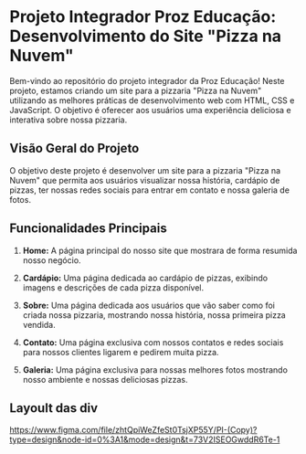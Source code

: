 # Projeto Integrador Proz Educação: Desenvolvimento do Site "Pizza na Nuvem"

Bem-vindo ao repositório do projeto integrador da Proz Educação! Neste projeto, estamos criando um site para a pizzaria "Pizza na Nuvem" utilizando as melhores práticas de desenvolvimento web com HTML, CSS e JavaScript. O objetivo é oferecer aos usuários uma experiência deliciosa e interativa sobre nossa pizzaria.

## Visão Geral do Projeto

O objetivo deste projeto é desenvolver um site para a pizzaria "Pizza na Nuvem" que permita aos usuários visualizar nossa história, cardápio de pizzas, ter nossas redes sociais para entrar em contato e nossa galeria de fotos. 

## Funcionalidades Principais

1.  **Home:** A página principal do nosso site que mostrara de forma resumida nosso negócio.

2.  **Cardápio:** Uma página dedicada ao cardápio de pizzas, exibindo imagens e descrições de cada pizza disponível.
    
3.  **Sobre:** Uma página dedicada aos usuários que vão saber como foi criada nossa pizzaria, mostrando nossa história, nossa primeira pizza vendida.
    
4.  **Contato:** Uma página exclusiva com nossos contatos e redes sociais para nossos clientes ligarem e pedirem muita pizza.

5. **Galeria:** Uma página exclusiva para nossas melhores fotos mostrando nosso ambiente e nossas deliciosas pizzas.

## Layoult das div

https://www.figma.com/file/zhtQpiWeZfeSt0TsjXP55Y/PI-(Copy)?type=design&node-id=0%3A1&mode=design&t=73V2ISEOGwddR6Te-1
